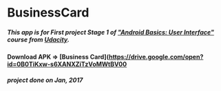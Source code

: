 # BusinessCard

##### This app is for First project Stage 1 of ["Android Basics: User Interface"](https://www.udacity.com/courses/android-basics-user-interface--ud834) course from [Udacity](www.udacity.com).

#### Download APK => [Business Card](https://drive.google.com/open?id=0B0TiKxw-s6XANXZiTzVoMWtBV00

##### project done on Jan, 2017
